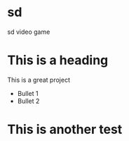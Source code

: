 # sd
sd video game

# This is a heading
This is a great project

* Bullet 1
* Bullet 2

# This is another test
